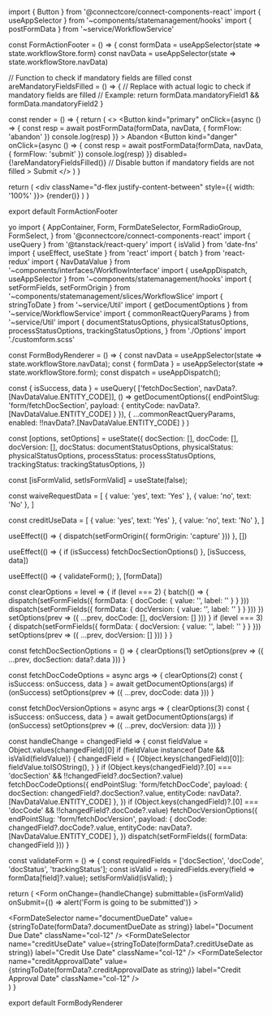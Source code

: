 import { Button } from '@connectcore/connect-components-react'
import { useAppSelector } from '~components/statemanagement/hooks'
import { postFormData } from '~service/WorkflowService'

const FormActionFooter = () => {
  const formData = useAppSelector(state => state.workflowStore.form)
  const navData = useAppSelector(state => state.workflowStore.navData)

  // Function to check if mandatory fields are filled
  const areMandatoryFieldsFilled = () => {
    // Replace with actual logic to check if mandatory fields are filled
    // Example:
    return formData.mandatoryField1 && formData.mandatoryField2
  }

  const render = () => {
    return (
      <>
        <Button
          kind="primary"
          onClick={async () => {
            const resp = await postFormData(formData, navData, { formFlow: 'abandon' })
            console.log(resp)
          }}
        >
          Abandon
        </Button>
        <Button
          kind="danger"
          onClick={async () => {
            const resp = await postFormData(formData, navData, { formFlow: 'submit' })
            console.log(resp)
          }}
          disabled={!areMandatoryFieldsFilled()} // Disable button if mandatory fields are not filled
        >
          Submit
        </Button>
      </>
    )
  }

  return (
    <div className="d-flex justify-content-between" style={{ width: '100%' }}>
      {render()}
    </div>
  )
}

export default FormActionFooter






yo
import {
  AppContainer,
  Form,
  FormDateSelector,
  FormRadioGroup,
  FormSelect,
} from '@connectcore/connect-components-react'
import { useQuery } from '@tanstack/react-query'
import { isValid } from 'date-fns'
import { useEffect, useState } from 'react'
import { batch } from 'react-redux'
import { NavDataValue } from '~components/interfaces/WorkflowInterface'
import { useAppDispatch, useAppSelector } from '~components/statemanagement/hooks'
import { setFormFields, setFormOrigin } from '~components/statemanagement/slices/WorkflowSlice'
import { stringToDate } from '~service/Util'
import { getDocumentOptions } from '~service/WorkflowService'
import { commonReactQueryParams } from '~service/Util'
import {
  documentStatusOptions,
  physicalStatusOptions,
  processStatusOptions,
  trackingStatusOptions,
} from './Options'
import './customform.scss'

const FormBodyRenderer = () => {
  const navData = useAppSelector(state => state.workflowStore.navData);
  const { formData } = useAppSelector(state => state.workflowStore.form);
  const dispatch = useAppDispatch();

  const { isSuccess, data } = useQuery(
    ['fetchDocSection', navData?.[NavDataValue.ENTITY_CODE]],
    () => getDocumentOptions({ endPointSlug: 'form/fetchDocSection', payload: { entityCode: navData?.[NavDataValue.ENTITY_CODE] } }),
    { ...commonReactQueryParams, enabled: !!navData?.[NavDataValue.ENTITY_CODE] }
  )

  const [options, setOptions] = useState({
    docSection: [],
    docCode: [],
    docVersion: [],
    docStatus: documentStatusOptions,
    physicalStatus: physicalStatusOptions,
    processStatus: processStatusOptions,
    trackingStatus: trackingStatusOptions,
  })

  const [isFormValid, setIsFormValid] = useState(false);

  const waiveRequestData = [
    { value: 'yes', text: 'Yes' },
    { value: 'no', text: 'No' },
  ]

  const creditUseData = [
    { value: 'yes', text: 'Yes' },
    { value: 'no', text: 'No' },
  ]

  useEffect(() => {
    dispatch(setFormOrigin({ formOrigin: 'capture' }))
  }, [])

  useEffect(() => {
    if (isSuccess) fetchDocSectionOptions()
  }, [isSuccess, data])

  useEffect(() => {
    validateForm();
  }, [formData])

  const clearOptions = level => {
    if (level === 2) {
      batch(() => {
        dispatch(setFormFields({ formData: { docCode: { value: '', label: '' } } }))
        dispatch(setFormFields({ formData: { docVersion: { value: '', label: '' } } }))
      })
      setOptions(prev => ({ ...prev, docCode: [], docVersion: [] }))
    }
    if (level === 3) {
      dispatch(setFormFields({ formData: { docVersion: { value: '', label: '' } } }))
      setOptions(prev => ({ ...prev, docVersion: [] }))
    }
  }

  const fetchDocSectionOptions = () => {
    clearOptions(1)
    setOptions(prev => ({ ...prev, docSection: data?.data }))
  }

  const fetchDocCodeOptions = async args => {
    clearOptions(2)
    const { isSuccess: onSuccess, data } = await getDocumentOptions(args)
    if (onSuccess) setOptions(prev => ({ ...prev, docCode: data }))
  }

  const fetchDocVersionOptions = async args => {
    clearOptions(3)
    const { isSuccess: onSuccess, data } = await getDocumentOptions(args)
    if (onSuccess) setOptions(prev => ({ ...prev, docVersion: data }))
  }

  const handleChange = changedField => {
    const fieldValue = Object.values(changedField)[0]
    if (fieldValue instanceof Date && isValid(fieldValue)) {
      changedField = {
        [Object.keys(changedField)[0]]: fieldValue.toISOString(),
      }
    }
    if (Object.keys(changedField)?.[0] === 'docSection' && !!changedField?.docSection?.value)
      fetchDocCodeOptions({
        endPointSlug: 'form/fetchDocCode',
        payload: { docSection: changedField?.docSection?.value, entityCode: navData?.[NavDataValue.ENTITY_CODE] },
      })
    if (Object.keys(changedField)?.[0] === 'docCode' && !!changedField?.docCode?.value)
      fetchDocVersionOptions({
        endPointSlug: 'form/fetchDocVersion',
        payload: { docCode: changedField?.docCode?.value, entityCode: navData?.[NavDataValue.ENTITY_CODE] },
      })
    dispatch(setFormFields({ formData: changedField }))
  }

  const validateForm = () => {
    const requiredFields = ['docSection', 'docCode', 'docStatus', 'trackingStatus'];
    const isValid = requiredFields.every(field => formData[field]?.value);
    setIsFormValid(isValid);
  }

  return (
    <AppContainer className="container h-auto mx-0 mb-5 pb-5">
      <Form
        onChange={handleChange}
        submittable={isFormValid}
        onSubmit={() => alert('Form is going to be submitted')}
      >
        <div className="row">
          <div className="col-6">
            <FormSelect
              required
              label="Document Section"
              name="docSection"
              data={options.docSection}
              value={formData?.docSection}
            />
            <FormSelect
              required
              label="Document Code"
              name="docCode"
              data={options.docCode}
              value={formData?.docCode}
            />
            <FormSelect
              label="Document Version"
              name="docVersion"
              data={options.docVersion}
              value={formData?.docVersion}
              className="col-12"
            />
            <FormSelect
              required
              label="Document Status"
              name="docStatus"
              data={options.docStatus}
              value={formData?.docStatus}
              className="col-12"
            />
            <FormDateSelector
              name="documentDueDate"
              value={stringToDate(formData?.documentDueDate as string)}
              label="Document Due Date"
              className="col-12"
            />
            <FormRadioGroup
              inline
              label="Waive Request"
              data={waiveRequestData}
              name="waiveRequest"
              value={formData?.waiveRequest}
              className="col-12"
            />
            <FormRadioGroup
              inline
              label="Credit Use"
              data={creditUseData}
              name="creditUse"
              value={formData?.creditUse}
              className="col-12"
            />
            <FormDateSelector
              name="creditUseDate"
              value={stringToDate(formData?.creditUseDate as string)}
              label="Credit Use Date"
              className="col-12"
            />
            <FormDateSelector
              name="creditApprovalDate"
              value={stringToDate(formData?.creditApprovalDate as string)}
              label="Credit Approval Date"
              className="col-12"
            />
          </div>
          <div className="col-6">
            <FormSelect
              required
              data={options.trackingStatus}
              value={formData?.trackingStatus}
              name="trackingStatus"
              label="Tracking Status"
              className="col-12"
            />
            <FormSelect
              data={options.physicalStatus}
              value={formData?.physicalStatus}
              name="physicalStatus"
              label="Physical Status"
              className="col-12"
            />
            <FormSelect
              data={options.processStatus}
              value={formData?.processStatus}
              name="processStatus"
              label="Process Status"
              className="col-12"
            />
          </div>
        </div>
      </Form>
    </AppContainer>
  )
}

export default FormBodyRenderer
